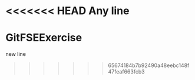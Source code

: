 <<<<<<< HEAD
Any line
=======
# GitFSEExercise
new line
>>>>>>> 65674184b7b92490a48eebc148f47feaf663fcb3
